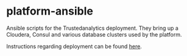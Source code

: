 # platform-ansible
Ansible scripts for the Trustedanalytics deployment.
They bring up a Cloudera, Consul and various database clusters used by the platform.

Instructions regarding deployment can be found [here](https://github.com/trustedanalytics/platform-wiki/wiki/Platform-Deployment-Procedure-in-AWS).

